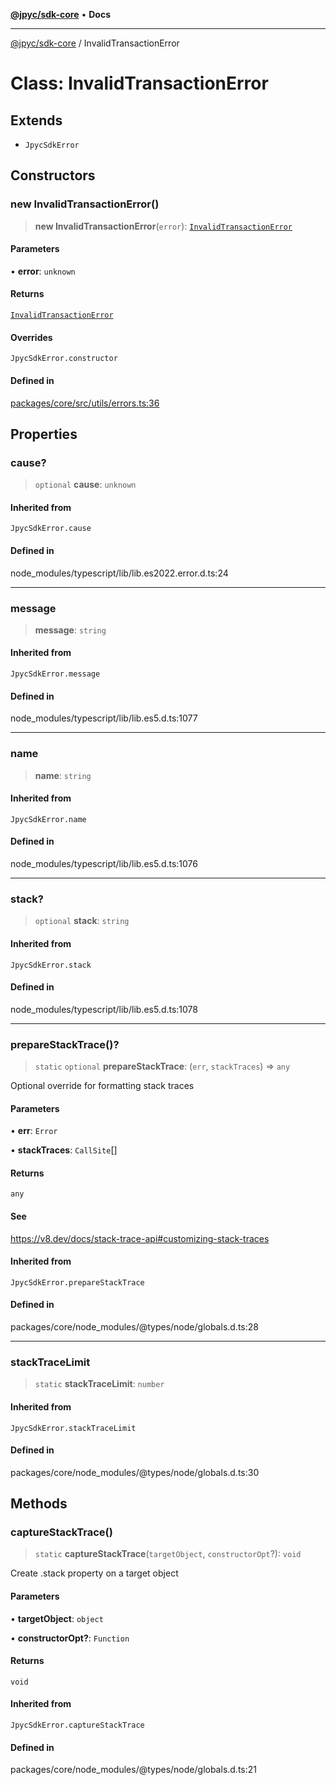 [**@jpyc/sdk-core**](../README.md) • **Docs**

---

[@jpyc/sdk-core](../globals.md) / InvalidTransactionError

# Class: InvalidTransactionError

## Extends

- `JpycSdkError`

## Constructors

### new InvalidTransactionError()

> **new InvalidTransactionError**(`error`): [`InvalidTransactionError`](InvalidTransactionError.md)

#### Parameters

• **error**: `unknown`

#### Returns

[`InvalidTransactionError`](InvalidTransactionError.md)

#### Overrides

`JpycSdkError.constructor`

#### Defined in

[packages/core/src/utils/errors.ts:36](https://github.com/jcam1/sdks/blob/1659b7e6716057ee71757832a574d1003deb70f2/packages/core/src/utils/errors.ts#L36)

## Properties

### cause?

> `optional` **cause**: `unknown`

#### Inherited from

`JpycSdkError.cause`

#### Defined in

node_modules/typescript/lib/lib.es2022.error.d.ts:24

---

### message

> **message**: `string`

#### Inherited from

`JpycSdkError.message`

#### Defined in

node_modules/typescript/lib/lib.es5.d.ts:1077

---

### name

> **name**: `string`

#### Inherited from

`JpycSdkError.name`

#### Defined in

node_modules/typescript/lib/lib.es5.d.ts:1076

---

### stack?

> `optional` **stack**: `string`

#### Inherited from

`JpycSdkError.stack`

#### Defined in

node_modules/typescript/lib/lib.es5.d.ts:1078

---

### prepareStackTrace()?

> `static` `optional` **prepareStackTrace**: (`err`, `stackTraces`) => `any`

Optional override for formatting stack traces

#### Parameters

• **err**: `Error`

• **stackTraces**: `CallSite`[]

#### Returns

`any`

#### See

https://v8.dev/docs/stack-trace-api#customizing-stack-traces

#### Inherited from

`JpycSdkError.prepareStackTrace`

#### Defined in

packages/core/node_modules/@types/node/globals.d.ts:28

---

### stackTraceLimit

> `static` **stackTraceLimit**: `number`

#### Inherited from

`JpycSdkError.stackTraceLimit`

#### Defined in

packages/core/node_modules/@types/node/globals.d.ts:30

## Methods

### captureStackTrace()

> `static` **captureStackTrace**(`targetObject`, `constructorOpt`?): `void`

Create .stack property on a target object

#### Parameters

• **targetObject**: `object`

• **constructorOpt?**: `Function`

#### Returns

`void`

#### Inherited from

`JpycSdkError.captureStackTrace`

#### Defined in

packages/core/node_modules/@types/node/globals.d.ts:21
